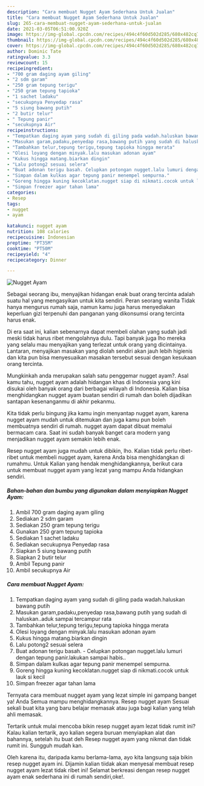 ```yaml
---
description: "Cara membuat Nugget Ayam Sederhana Untuk Jualan"
title: "Cara membuat Nugget Ayam Sederhana Untuk Jualan"
slug: 265-cara-membuat-nugget-ayam-sederhana-untuk-jualan
date: 2021-03-05T06:51:00.920Z
image: https://img-global.cpcdn.com/recipes/494c4f60d502d285/680x482cq70/nugget-ayam-foto-resep-utama.jpg
thumbnail: https://img-global.cpcdn.com/recipes/494c4f60d502d285/680x482cq70/nugget-ayam-foto-resep-utama.jpg
cover: https://img-global.cpcdn.com/recipes/494c4f60d502d285/680x482cq70/nugget-ayam-foto-resep-utama.jpg
author: Dominic Tate
ratingvalue: 3.3
reviewcount: 15
recipeingredient:
- "700 gram daging ayam giling"
- "2 sdm garam"
- "250 gram tepung terigu"
- "250 gram tepung tapioka"
- "1 sachet ladaku"
- "secukupnya Penyedap rasa"
- "5 siung bawang putih"
- "2 butir telur"
- " Tepung panir"
- "secukupnya Air"
recipeinstructions:
- "Tempatkan daging ayam yang sudah di giling pada wadah.haluskan bawang putih"
- "Masukan garam,padaku,penyedap rasa,bawang putih yang sudah di haluskan..aduk sampai tercampur rata"
- "Tambahkan telur,tepung terigu,tepung tapioka hingga merata"
- "Olesi loyang dengan minyak.lalu masukan adonan ayam"
- "Kukus hingga matang.biarkan dingin"
- "Lalu potong2 sesuai selera"
- "Buat adonan terigu basah. Celupkan potongan nugget.lalu lumuri dengan tepung panir.lakukan sampai habis.."
- "Simpan dalam kulkas agar tepung panir menempel sempurna."
- "Goreng hingga kuning kecoklatan.nugget siap di nikmati.cocok untuk lauk si kecil"
- "Simpan freezer agar tahan lama"
categories:
- Resep
tags:
- nugget
- ayam

katakunci: nugget ayam 
nutrition: 108 calories
recipecuisine: Indonesian
preptime: "PT35M"
cooktime: "PT50M"
recipeyield: "4"
recipecategory: Dinner

---
```



![Nugget Ayam](https://img-global.cpcdn.com/recipes/494c4f60d502d285/680x482cq70/nugget-ayam-foto-resep-utama.jpg)

Sebagai seorang ibu, menyajikan hidangan enak buat orang tercinta adalah suatu hal yang mengasyikan untuk kita sendiri. Peran seorang  wanita Tidak hanya mengurus rumah saja, namun kamu juga harus menyediakan keperluan gizi terpenuhi dan panganan yang dikonsumsi orang tercinta harus enak.

Di era  saat ini, kalian sebenarnya dapat membeli olahan yang sudah jadi meski tidak harus ribet mengolahnya dulu. Tapi banyak juga lho mereka yang selalu mau menyajikan yang terlezat untuk orang yang dicintainya. Lantaran, menyajikan masakan yang diolah sendiri akan jauh lebih higienis dan kita pun bisa menyesuaikan masakan tersebut sesuai dengan kesukaan orang tercinta. 



Mungkinkah anda merupakan salah satu penggemar nugget ayam?. Asal kamu tahu, nugget ayam adalah hidangan khas di Indonesia yang kini disukai oleh banyak orang dari berbagai wilayah di Indonesia. Kalian bisa menghidangkan nugget ayam buatan sendiri di rumah dan boleh dijadikan santapan kesenanganmu di akhir pekanmu.

Kita tidak perlu bingung jika kamu ingin menyantap nugget ayam, karena nugget ayam mudah untuk ditemukan dan juga kamu pun boleh membuatnya sendiri di rumah. nugget ayam dapat dibuat memalui bermacam cara. Saat ini sudah banyak banget cara modern yang menjadikan nugget ayam semakin lebih enak.

Resep nugget ayam juga mudah untuk dibikin, lho. Kalian tidak perlu ribet-ribet untuk membeli nugget ayam, karena Anda bisa menghidangkan di rumahmu. Untuk Kalian yang hendak menghidangkannya, berikut cara untuk membuat nugget ayam yang lezat yang mampu Anda hidangkan sendiri.

<!--inarticleads1-->

##### Bahan-bahan dan bumbu yang digunakan dalam menyiapkan Nugget Ayam:

1. Ambil 700 gram daging ayam giling
1. Sediakan 2 sdm garam
1. Sediakan 250 gram tepung terigu
1. Gunakan 250 gram tepung tapioka
1. Sediakan 1 sachet ladaku
1. Sediakan secukupnya Penyedap rasa
1. Siapkan 5 siung bawang putih
1. Siapkan 2 butir telur
1. Ambil  Tepung panir
1. Ambil secukupnya Air




<!--inarticleads2-->

##### Cara membuat Nugget Ayam:

1. Tempatkan daging ayam yang sudah di giling pada wadah.haluskan bawang putih
1. Masukan garam,padaku,penyedap rasa,bawang putih yang sudah di haluskan..aduk sampai tercampur rata
1. Tambahkan telur,tepung terigu,tepung tapioka hingga merata
1. Olesi loyang dengan minyak.lalu masukan adonan ayam
1. Kukus hingga matang.biarkan dingin
1. Lalu potong2 sesuai selera
1. Buat adonan terigu basah. - Celupkan potongan nugget.lalu lumuri dengan tepung panir.lakukan sampai habis..
1. Simpan dalam kulkas agar tepung panir menempel sempurna.
1. Goreng hingga kuning kecoklatan.nugget siap di nikmati.cocok untuk lauk si kecil
1. Simpan freezer agar tahan lama




Ternyata cara membuat nugget ayam yang lezat simple ini gampang banget ya! Anda Semua mampu menghidangkannya. Resep nugget ayam Sesuai sekali buat kita yang baru belajar memasak atau juga bagi kalian yang telah ahli memasak.

Tertarik untuk mulai mencoba bikin resep nugget ayam lezat tidak rumit ini? Kalau kalian tertarik, ayo kalian segera buruan menyiapkan alat dan bahannya, setelah itu buat deh Resep nugget ayam yang nikmat dan tidak rumit ini. Sungguh mudah kan. 

Oleh karena itu, daripada kamu berlama-lama, ayo kita langsung saja bikin resep nugget ayam ini. Dijamin kalian tiidak akan menyesal membuat resep nugget ayam lezat tidak ribet ini! Selamat berkreasi dengan resep nugget ayam enak sederhana ini di rumah sendiri,oke!.

